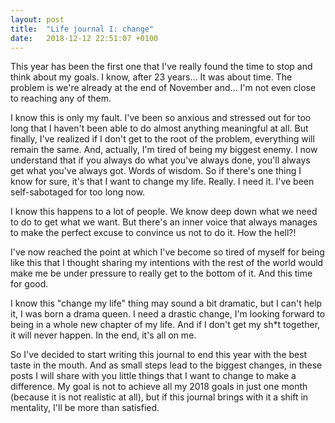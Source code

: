 ```yaml
---
layout: post
title:  "Life journal I: change"
date:   2018-12-12 22:51:07 +0100
---
```


This year has been the first one that I've really found the time to stop and think about my goals. I know, after 23 years... It was about time. The problem is we're already at the end of November and... I'm not even close to reaching any of them.

I know this is only my fault. I've been so anxious and stressed out for too long that I haven't been able to do almost anything meaningful at all. But finally, I've realized if I don't get to the root of the problem, everything will remain the same. And, actually, I'm tired of being my biggest enemy. I now understand that if you always do what you've always done, you'll always get what you've always got. Words of wisdom. So if there's one thing I know for sure, it's that I want to change my life. Really. I need it. I've been self-sabotaged for too long now.

I know this happens to a lot of people. We know deep down what we need to do to get what we want. But there's an inner voice that always manages to make the perfect excuse to convince us not to do it. How the hell?!

I've now reached the point at which I've become so tired of myself for being like this that I thought sharing my intentions with the rest of the world would make me be under pressure to really get to the bottom of it. And this time for good.

I know this "change my life" thing may sound a bit dramatic, but I can't help it, I was born a drama queen. I need a drastic change, I'm looking forward to being in a whole new chapter of my life. And if I don't get my sh*t together, it will never happen. In the end, it's all on me.

So I've decided to start writing this journal to end this year with the best taste in the mouth. And as small steps lead to the biggest changes, in these posts I will share with you little things that I want to change to make a difference. My goal is not to achieve all my 2018 goals in just one month (because it is not realistic at all), but if this journal brings with it a shift in mentality, I'll be more than satisfied.
